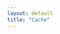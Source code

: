 ```yaml
---
layout: default
title: "Cache"
---
```

<!--
Cached thoughts:

<div class="posts">
<ul class="list">
  {% for post in site.notes %}
    <li>
      <a href="{{ site.baseurl }}{{ post.url }}">{{ post.title }}</a>
    </li>
  {% endfor %}
</ul>
</div>
-->